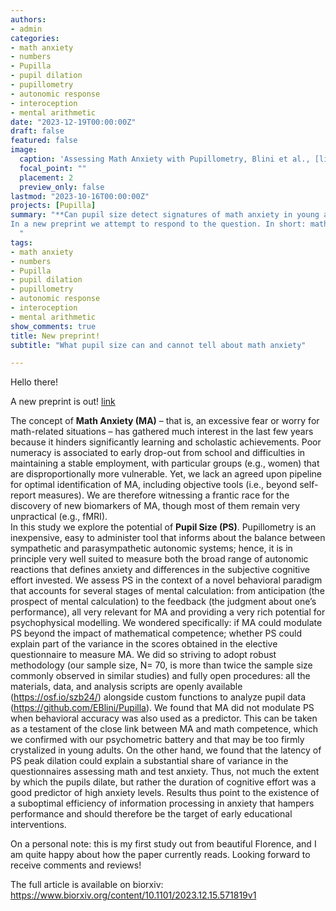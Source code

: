 ```yaml
---
authors:
- admin
categories:
- math anxiety
- numbers
- Pupilla
- pupil dilation
- pupillometry
- autonomic response 
- interoception
- mental arithmetic
date: "2023-12-19T00:00:00Z"
draft: false
featured: false
image:
  caption: 'Assessing Math Anxiety with Pupillometry, Blini et al., [link](https://www.biorxiv.org/content/10.1101/2023.12.15.571819v1)'
  focal_point: ""
  placement: 2
  preview_only: false
lastmod: "2023-10-16T00:00:00Z"
projects: [Pupilla]
summary: "**Can pupil size detect signatures of math anxiety in young adults?**  
In a new preprint we attempt to respond to the question. In short: math anxiety and low math performance are deeply ingrained in young adults, which makes it hard to disentangle these two aspects. Pupillometry does show, however, that cognitive effort is prolonged, rather than accentuated, in young adults with high levels of test (i.e., performance) anxiety.
  "
tags:
- math anxiety
- numbers
- Pupilla
- pupil dilation
- pupillometry
- autonomic response 
- interoception
- mental arithmetic
show_comments: true
title: New preprint!
subtitle: "What pupil size can and cannot tell about math anxiety"

---
```



Hello there! 

A new preprint is out! [link](https://www.biorxiv.org/content/10.1101/2023.12.15.571819v1)

The concept of **Math Anxiety (MA)** – that is, an excessive fear or worry for math-related situations – has gathered much interest in the last few years because it hinders significantly learning and scholastic achievements. Poor numeracy is associated to early drop-out from school and difficulties in maintaining a stable employment, with particular groups (e.g., women) that are disproportionally more vulnerable. Yet, we lack an agreed upon pipeline for optimal identification of MA, including objective tools (i.e., beyond self-report measures). We are therefore witnessing a frantic race for the discovery of new biomarkers of MA, though most of them remain very unpractical (e.g., fMRI).  
In this study we explore the potential of **Pupil Size (PS)**. Pupillometry is an inexpensive, easy to administer tool that informs about the balance between sympathetic and parasympathetic autonomic systems; hence, it is in principle very well suited to measure both the broad range of autonomic reactions that defines anxiety and differences in the subjective cognitive effort invested. We assess PS in the context of a novel behavioral paradigm that accounts for several stages of mental calculation: from anticipation (the prospect of mental calculation) to the feedback (the judgment about one’s performance), all very relevant for MA and providing a very rich potential for psychophysical modelling. We wondered specifically: if MA could modulate PS beyond the impact of mathematical competence; whether PS could explain part of the variance in the scores obtained in the elective questionnaire to measure MA. We did so striving to adopt robust methodology (our sample size, N= 70, is more than twice the sample size commonly observed in similar studies) and fully open procedures: all the materials, data, and analysis scripts are openly available (https://osf.io/szb24/) alongside custom functions to analyze pupil data (https://github.com/EBlini/Pupilla).
We found that MA did not modulate PS when behavioral accuracy was also used as a predictor. This can be taken as a testament of the close link between MA and math competence, which we confirmed with our psychometric battery and that may be too firmly crystalized in young adults. On the other hand, we found that the latency of PS peak dilation could explain a substantial share of variance in the questionnaires assessing math and test anxiety. Thus, not much the extent by which the pupils dilate, but rather the duration of cognitive effort was a good predictor of high anxiety levels. Results thus point to the existence of a suboptimal efficiency of information processing in anxiety that hampers performance and should therefore be the target of early educational interventions.  

On a personal note: this is my first study out from beautiful Florence, and I am quite happy about how the paper currently reads. Looking forward to receive comments and reviews! 

The full article is available on biorxiv:
https://www.biorxiv.org/content/10.1101/2023.12.15.571819v1


